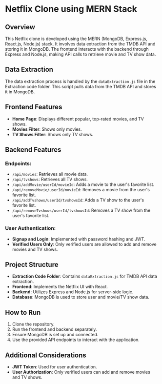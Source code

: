 # Netflix Clone using MERN Stack

## Overview

This Netflix clone is developed using the MERN (MongoDB, Express.js, React.js, Node.js) stack. It involves data extraction from the TMDB API and storing it in MongoDB. The frontend interacts with the backend through Express and Node.js, making API calls to retrieve movie and TV show data.

## Data Extraction

The data extraction process is handled by the `dataExtraction.js` file in the Extraction code folder. This script pulls data from the TMDB API and stores it in MongoDB.

## Frontend Features

- **Home Page**: Displays different popular, top-rated movies, and TV shows.
- **Movies Filter**: Shows only movies.
- **TV Shows Filter**: Shows only TV shows.

## Backend Features

### Endpoints:

- `/api/movies`: Retrieves all movie data.
- `/api/tvshows`: Retrieves all TV shows.
- `/api/addMovie/userId/movieId`: Adds a movie to the user's favorite list.
- `/api/removeMovie/userId/movieId`: Removes a movie from the user's favorite list.
- `/api/addTvshows/userId/tvshowsId`: Adds a TV show to the user's favorite list.
- `/api/removeTvshows/userId/tvshowsId`: Removes a TV show from the user's favorite list.

### User Authentication:

- **Signup and Login**: Implemented with password hashing and JWT.
- **Verified Users Only**: Only verified users are allowed to add and remove movies and TV shows.

## Project Structure

- **Extraction Code Folder**: Contains `dataExtraction.js` for TMDB API data extraction.
- **Frontend**: Implements the Netflix UI with React.
- **Backend**: Utilizes Express and Node.js for server-side logic.
- **Database**: MongoDB is used to store user and movie/TV show data.

## How to Run

1. Clone the repository.
2. Run the frontend and backend separately.
3. Ensure MongoDB is set up and connected.
4. Use the provided API endpoints to interact with the application.

## Additional Considerations

- **JWT Token**: Used for user authentication.
- **User Authorization**: Only verified users can add and remove movies and TV shows.


